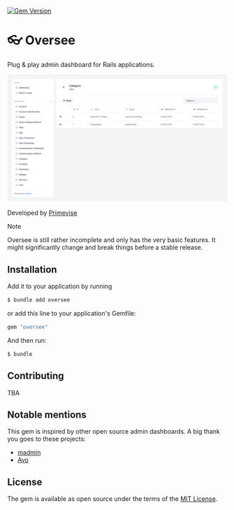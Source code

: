 [![Gem Version](https://badge.fury.io/rb/oversee.svg)](https://badge.fury.io/rb/oversee)

# 👓 Oversee

Plug & play admin dashboard for Rails applications.

![Oversee Screenshot](docs/images/screenshot.png)

Developed by [Primevise](https://primevise.com)

> [!NOTE]
> Oversee is still rather incomplete and only has the very basic features. It might significantly change and break things before a stable release.

## Installation

Add it to your application by running

```bash
$ bundle add oversee
```

or add this line to your application's Gemfile:

```ruby
gem "oversee"
```

And then run:

```bash
$ bundle
```

## Contributing

TBA

## Notable mentions

This gem is inspired by other open source admin dashboards. A big thank you goes to these projects:

- [madmin](https://github.com/excid3/madmin)
- [Avo](https://github.com/avo-hq/avo)

## License

The gem is available as open source under the terms of the [MIT License](https://opensource.org/licenses/MIT).
